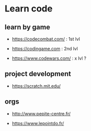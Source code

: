 # Learn code

## learn by game

- <https://codecombat.com/> : 1st lvl

- <https://codingame.com> : 2nd lvl

- <https://www.codewars.com/> : x lvl ?

## project development

- <https://scratch.mit.edu/>

## orgs

- <http://www.pepite-centre.fr/>

- <https://www.lepointdo.fr/>
